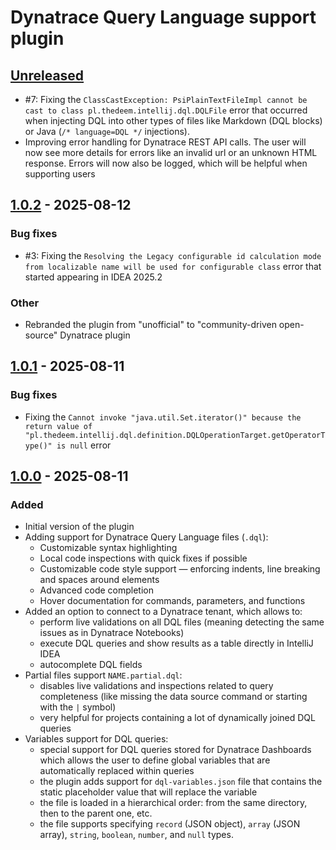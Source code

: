 # Dynatrace Query Language support plugin

## [Unreleased]

- #7: Fixing the
  `ClassCastException: PsiPlainTextFileImpl cannot be cast to class pl.thedeem.intellij.dql.DQLFile`
  error that occurred when injecting DQL into other types of files like Markdown (DQL blocks) or Java
  (`/* language=DQL */` injections).
- Improving error handling for Dynatrace REST API calls. The user will now see more details for errors like an invalid
  url or an unknown HTML response. Errors will now also be logged, which will be helpful when supporting users

## [1.0.2] - 2025-08-12

### Bug fixes

- #3: Fixing the
  `Resolving the Legacy configurable id calculation mode from localizable name will be used for configurable class`
  error that started appearing in IDEA 2025.2

### Other

- Rebranded the plugin from "unofficial" to "community-driven open-source" Dynatrace plugin

## [1.0.1] - 2025-08-11

### Bug fixes

- Fixing the
  `Cannot invoke "java.util.Set.iterator()" because the return value of "pl.thedeem.intellij.dql.definition.DQLOperationTarget.getOperatorType()" is null`
  error

## [1.0.0] - 2025-08-11

### Added

- Initial version of the plugin
- Adding support for Dynatrace Query Language files (`.dql`):
  - Customizable syntax highlighting
  - Local code inspections with quick fixes if possible
  - Customizable code style support — enforcing indents, line breaking and spaces around elements
  - Advanced code completion
  - Hover documentation for commands, parameters, and functions
- Added an option to connect to a Dynatrace tenant, which allows to:
  - perform live validations on all DQL files (meaning detecting the same issues as in Dynatrace Notebooks)
  - execute DQL queries and show results as a table directly in IntelliJ IDEA
  - autocomplete DQL fields
- Partial files support `NAME.partial.dql`:
  - disables live validations and inspections related to query completeness (like missing the data source command or
    starting with the `|` symbol)
  - very helpful for projects containing a lot of dynamically joined DQL queries
- Variables support for DQL queries:
  - special support for DQL queries stored for Dynatrace Dashboards which allows the user to define global variables
    that are automatically replaced within queries
  - the plugin adds support for `dql-variables.json` file that contains the static placeholder value that will replace
    the variable
  - the file is loaded in a hierarchical order: from the same directory, then to the parent one, etc.
  - the file supports specifying `record` (JSON object), `array` (JSON array), `string`, `boolean`, `number`, and
    `null` types.

[Unreleased]: https://github.com/dynatrace-oss/intellij-idea-dql/compare/v1.0.2...HEAD

[1.0.2]: https://github.com/dynatrace-oss/intellij-idea-dql/compare/v1.0.1...v1.0.2

[1.0.1]: https://github.com/dynatrace-oss/intellij-idea-dql/compare/v1.0.0...v1.0.1

[1.0.0]: https://github.com/dynatrace-oss/intellij-idea-dql/commits/v1.0.0
